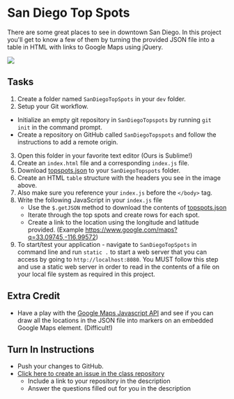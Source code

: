 # San Diego Top Spots

There are some great places to see in downtown San Diego. In this project you'll get to know a few of them by turning the provided JSON file into a table in HTML with links to Google Maps using jQuery.

<img src="http://i.imgur.com/4UU4Ye4.png" />

## Tasks
1. Create a folder named `SanDiegoTopSpots` in your `dev` folder.
2. Setup your Git workflow.
  - Initialize an empty git repository in `SanDiegoTopspots` by running `git init` in the command prompt.
  - Create a repository on GitHub called `SanDiegoTopspots` and follow the instructions to add a remote origin.
3. Open this folder in your favorite text editor (Ours is Sublime!)
4. Create an `index.html` file and a corresponding `index.js` file.
5. Download [topspots.json]("https://github.com/OriginCodeAcademy/2016-SC-WinterCohort/tree/master/Projects/Week%201/05-SanDiegoTopSpots/topspots.json") to your `SanDiegoTopspots` folder.
6. Create an HTML `table` structure with the headers you see in the image above.
7. Also make sure you reference your `index.js` before the `</body>` tag.
8. Write the following JavaScript in your `index.js` file
   - Use the `$.getJSON` method to download the contents of [topspots.json]("https://github.com/OriginCodeAcademy/2016-CW-WinterCohort/tree/master/Projects/Week%201/05-SanDiegoTopSpots/topspots.json")
   - Iterate through the top spots and create rows for each spot.
   - Create a link to the location using the longitude and latitude provided. (Example https://www.google.com/maps?q=33.09745,-116.99572)
9. To start/test your application - navigate to `SanDiegoTopSpots` in command line and run `static .` to start a web server that you can access by going to `http://localhost:8080`. You MUST follow this step and use a static web server in order to read in the contents of a file on your local file system as required in this project.

## Extra Credit
- Have a play with the [Google Maps Javascript API](https://developers.google.com/maps/documentation/javascript/) and see if you can draw all the locations in the JSON file into markers on an embedded Google Maps element. (Difficult!)

## Turn In Instructions
* Push your changes to GitHub.
* [Click here to create an issue in the class repository](https://www.github.com/OriginCodeAcademy/2016-SC-WinterCohort/issues/new?title=SanDiegoTopSpots&body=1.%20Where%20can%20I%20find%20your%20repository%3F%20(Paste%20the%20url%20of%20your%20repository%20below)%0A%0A2.%20What%20did%20you%20enjoy%20most%20about%20this%20project%3F%0A%0A3.%20What%20was%20the%20toughest%20part%3F%0A%0A4.%20Did%20you%20learn%20about%20any%20cool%20places%20to%20see%20in%20San%20Diego%3F)
    * Include a link to your repository in the description
    * Answer the questions filled out for you in the description
